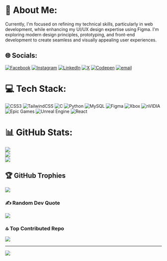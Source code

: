 # 💫 About Me:
Currently, I'm focused on refining my technical skills, particularly in web development, while enhancing my UI/UX design expertise using Figma. I'm exploring modern design principles, prototyping, and front-end development to create seamless and visually appealing user experiences.


## 🌐 Socials:
[![Facebook](https://img.shields.io/badge/Facebook-%231877F2.svg?logo=Facebook&logoColor=white)](https://facebook.com/shubham.pawaskar.73) [![Instagram](https://img.shields.io/badge/Instagram-%23E4405F.svg?logo=Instagram&logoColor=white)](https://instagram.com/shubham.s.p_) [![LinkedIn](https://img.shields.io/badge/LinkedIn-%230077B5.svg?logo=linkedin&logoColor=white)](https://linkedin.com/in/shubham-pawaskar-350709262) [![X](https://img.shields.io/badge/X-black.svg?logo=X&logoColor=white)](https://x.com/@ShubhamPawaskar14) [![Codepen](https://img.shields.io/badge/Codepen-000000?logo=codepen&logoColor=white)](https://codepen.io/Shubham-Pawaskar) [![email](https://img.shields.io/badge/Email-D14836?logo=gmail&logoColor=white)](mailto:shubhampawaskar878@gmail.com) 

# 💻 Tech Stack:
![CSS3](https://img.shields.io/badge/css3-%231572B6.svg?style=for-the-badge&logo=css3&logoColor=white) ![TailwindCSS](https://img.shields.io/badge/tailwindcss-%2338B2AC.svg?style=for-the-badge&logo=tailwind-css&logoColor=white) ![C](https://img.shields.io/badge/c-%2300599C.svg?style=for-the-badge&logo=c&logoColor=white) ![Python](https://img.shields.io/badge/python-3670A0?style=for-the-badge&logo=python&logoColor=ffdd54) ![MySQL](https://img.shields.io/badge/mysql-4479A1.svg?style=for-the-badge&logo=mysql&logoColor=white) ![Figma](https://img.shields.io/badge/figma-%23F24E1E.svg?style=for-the-badge&logo=figma&logoColor=white) ![Xbox](https://img.shields.io/badge/xbox-%23107C10.svg?style=for-the-badge&logo=xbox&logoColor=white) ![nVIDIA](https://img.shields.io/badge/nVIDIA-%2376B900.svg?style=for-the-badge&logo=nVIDIA&logoColor=white) ![Epic Games](https://img.shields.io/badge/epicgames-%23313131.svg?style=for-the-badge&logo=epicgames&logoColor=white) ![Unreal Engine](https://img.shields.io/badge/unrealengine-%23313131.svg?style=for-the-badge&logo=unrealengine&logoColor=white) ![React](https://img.shields.io/badge/react-%2320232a.svg?style=for-the-badge&logo=react&logoColor=%2361DAFB)
# 📊 GitHub Stats:
![](https://github-readme-stats.vercel.app/api?username=ShubhamSP08&theme=shadow_blue&hide_border=false&include_all_commits=false&count_private=false)<br/>
![](https://github-readme-streak-stats.herokuapp.com/?user=ShubhamSP08&theme=shadow_blue&hide_border=false)<br/>
![](https://github-readme-stats.vercel.app/api/top-langs/?username=ShubhamSP08&theme=shadow_blue&hide_border=false&include_all_commits=false&count_private=false&layout=compact)

## 🏆 GitHub Trophies
![](https://github-profile-trophy.vercel.app/?username=ShubhamSP08&theme=tokyonight&no-frame=false&no-bg=false&margin-w=4)

### ✍️ Random Dev Quote
![](https://quotes-github-readme.vercel.app/api?type=horizontal&theme=radical)

### 🔝 Top Contributed Repo
![](https://github-contributor-stats.vercel.app/api?username=ShubhamSP08&limit=5&theme=dark&combine_all_yearly_contributions=true)

---
[![](https://visitcount.itsvg.in/api?id=ShubhamSP08&icon=0&color=0)](https://visitcount.itsvg.in)

<!-- Proudly created with GPRM ( https://gprm.itsvg.in ) -->
